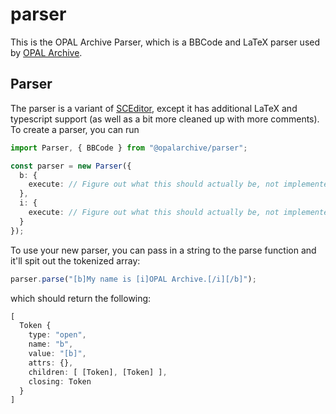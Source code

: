 # parser
This is the OPAL Archive Parser, which is a BBCode and LaTeX parser used by [OPAL Archive](https://opal-archive.herokuapp.com).
## Parser
The parser is a variant of [SCEditor](https://github.com/samclarke/sceditor), except it has additional LaTeX and typescript support (as well as a bit more cleaned up with more comments). To create a parser, you can run
```ts
import Parser, { BBCode } from "@opalarchive/parser";

const parser = new Parser({
  b: {
    execute: // Figure out what this should actually be, not implemented yet
  },
  i: {
    execute: // Figure out what this should actually be, not implemented yet
  }
});
```
To use your new parser, you can pass in a string to the parse function and it'll spit out the tokenized array:
```ts
parser.parse("[b]My name is [i]OPAL Archive.[/i][/b]");
```
which should return the following:
```ts
[
  Token {
    type: "open",
    name: "b",
    value: "[b]",
    attrs: {},
    children: [ [Token], [Token] ],
    closing: Token
  }
]
```
